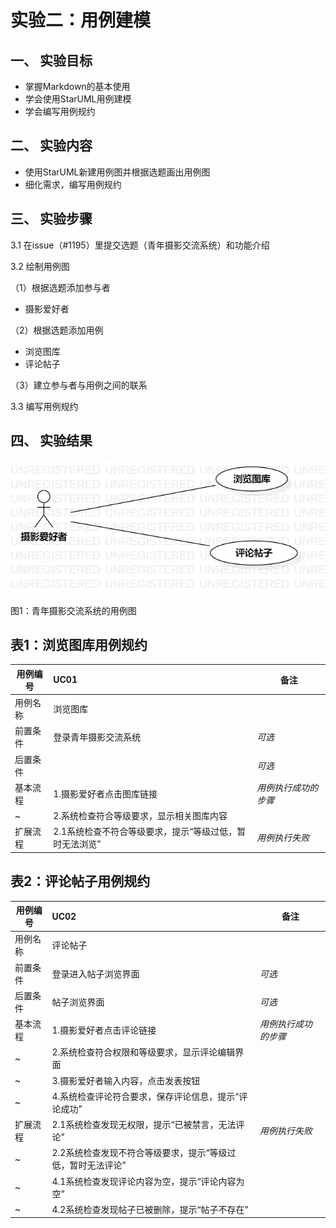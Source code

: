 # 实验二：用例建模

## 一、 实验目标

- 掌握Markdown的基本使用
- 学会使用StarUML用例建模
- 学会编写用例规约

## 二、 实验内容

- 使用StarUML新建用例图并根据选题画出用例图
- 细化需求，编写用例规约

## 三、 实验步骤

3.1 在issue（#1195）里提交选题（青年摄影交流系统）和功能介绍

3.2 绘制用例图

（1）根据选题添加参与者
- 摄影爱好者

（2）根据选题添加用例
- 浏览图库
- 评论帖子

（3）建立参与者与用例之间的联系

3.3 编写用例规约

## 四、 实验结果

![用例图](./Lab2_UseCaseDiagram.jpg)

图1：青年摄影交流系统的用例图

## 表1：浏览图库用例规约  

用例编号  | UC01 | 备注  
-|:-|-  
用例名称  | 浏览图库  |   
前置条件  | 登录青年摄影交流系统     | *可选*   
后置条件  |      | *可选*   
基本流程  | 1.摄影爱好者点击图库链接  |*用例执行成功的步骤*    
~| 2.系统检查符合等级要求，显示相关图库内容  |   
扩展流程  | 2.1系统检查不符合等级要求，提示“等级过低，暂时无法浏览”   |*用例执行失败*    

## 表2：评论帖子用例规约  

用例编号  | UC02 | 备注  
-|:-|-  
用例名称  | 评论帖子  |   
前置条件  | 登录进入帖子浏览界面    | *可选*   
后置条件  | 帖子浏览界面     | *可选*   
基本流程  | 1.摄影爱好者点击评论链接  |*用例执行成功的步骤*    
~| 2.系统检查符合权限和等级要求，显示评论编辑界面  |   
~| 3.摄影爱好者输入内容，点击发表按钮   |   
~| 4.系统检查评论符合要求，保存评论信息，提示“评论成功”   |   
扩展流程  | 2.1系统检查发现无权限，提示“已被禁言，无法评论”   |*用例执行失败* 
~| 2.2系统检查发现不符合等级要求，提示“等级过低，暂时无法评论”   |
~| 4.1系统检查发现评论内容为空，提示“评论内容为空”   |   
~| 4.2系统检查发现帖子已被删除，提示“帖子不存在”   |
